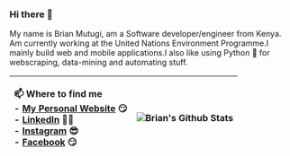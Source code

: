 ### Hi there 👋

<!--
**MutugiBrian/MutugiBrian** is a ✨ _special_ ✨ repository because its `README.md` (this file) appears on your GitHub profile.

Here are some ideas to get you started:

- 🔭 I’m currently working on ...
- 🌱 I’m currently learning ...
- 👯 I’m looking to collaborate on ...
- 🤔 I’m looking for help with ...
- 💬 Ask me about ...
- 📫 How to reach me: ...
- 😄 Pronouns: ...
- ⚡ Fun fact: ...
-->


<p align="left">My name is Brian Mutugi, am a Software developer/engineer from Kenya. Am currently working at the United Nations Environment Programme.I mainly build web and mobile applications.I also like using Python 🐍 for webscraping, data-mining and automating stuff.</p>

| <p align='left'> 📫 Where to find me <br /> - [My Personal Website](http://www.brianmutugi.com/) 😏 <br />   - [LinkedIn](https://www.linkedin.com/in/brian10x/) 👨💼 <br />  - [Instagram](https://www.instagram.com/tugi_bray/) 😎 <br /> - [Facebook](https://www.facebook.com/brian.mutugi.79/) 😏 <br /></p> | ![Brian's Github Stats](https://github-readme-stats.vercel.app/api?username=MutugiBrian&show_icons=true&theme=radical) |
|---------------------------------------------------------------------------------------------------------------------------------------------------------------------------------------------------------------------------------------------------------------------------------------------------------------------------------------------------------------------------------------------------|------------------------------------------------------------------------------------------------------------------------|


